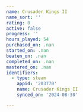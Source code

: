 ```yaml
---
name: Crusader Kings II
name_sort: ''
rating: 0
active: false
progress: ''
hours_played: 54
purchased_on: .nan
started_on: .nan
beaten_on: .nan
completed_on: .nan
mastered_on: .nan
identifiers:
  - type: steam
    appid: '203770'
    name: Crusader Kings II
    synced_on: '2024-08-30'

---
```

